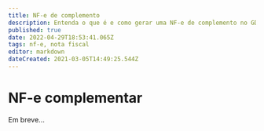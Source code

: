 ```yaml
---
title: NF-e de complemento
description: Entenda o que é e como gerar uma NF-e de complemento no GDOOR WEB
published: true
date: 2022-04-29T18:53:41.065Z
tags: nf-e, nota fiscal
editor: markdown
dateCreated: 2021-03-05T14:49:25.544Z
---
```


# NF-e complementar

Em breve...
